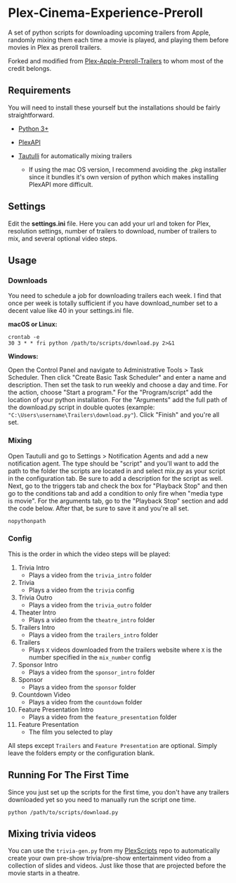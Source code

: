 # Plex-Cinema-Experience-Preroll
A set of python scripts for downloading upcoming trailers from Apple, randomly mixing them each time a movie is played, and playing them before movies in Plex as preroll trailers.

Forked and modified from [Plex-Apple-Preroll-Trailers](https://github.com/airship-david/Plex-Apple-Preroll-Trailers) to whom most of the credit belongs.

## Requirements

You will need to install these yourself but the installations should be fairly straightforward.

* [Python 3+](https://www.python.org/)

* [PlexAPI](https://github.com/pkkid/python-plexapi)

* [Tautulli](https://github.com/Tautulli/Tautulli) for automatically mixing trailers
    - If using the mac OS version, I recommend avoiding the .pkg installer since it bundles it's own version of python which makes installing PlexAPI more difficult. 


## Settings
Edit the **settings.ini** file. Here you can add your url and token for Plex, resolution settings, number of trailers to download, number of trailers to mix, and several optional video steps. 
 
## Usage

### Downloads

You need to schedule a job for downloading trailers each week. I find that once per week is totally sufficient if you have download_number set to a decent value like 40 in your settings.ini file.

**macOS or Linux:**

```
crontab -e
30 3 * * fri python /path/to/scripts/download.py 2>&1
```

**Windows:**

Open the Control Panel and navigate to Administrative Tools > Task Scheduler. Then click "Create Basic Task Scheduler" and enter a name and description. Then set the task to run weekly and choose a day and time. For the action, choose "Start a program." For the "Program/script" add the location of your python installation. For the "Arguments" add the full path of the download.py script in double quotes (example: `"C:\Users\username\Trailers\download.py"`). Click "Finish" and you're all set.

### Mixing

Open Tautulli and go to Settings > Notification Agents and add a new notification agent. The type should be "script" and you'll want to add the path to the folder the scripts are located in and select mix.py as your script in the configuration tab. Be sure to add a description for the script as well. Next, go to the triggers tab and check the box for "Playback Stop" and then go to the conditions tab and add a condition to only fire when "media type is movie". For the arguments tab, go to the "Playback Stop" section and add the code below. After that, be sure to save it and you're all set.

```
nopythonpath
```

### Config

This is the order in which the video steps will be played:

01. Trivia Intro
    * Plays a video from the `trivia_intro` folder 
02. Trivia
    * Plays a video from the `trivia` config
03. Trivia Outro
    * Plays a video from the `trivia_outro` folder
04. Theater Intro
    * Plays a video from the `theatre_intro` folder
05. Trailers Intro
    * Plays a video from the `trailers_intro` folder
06. Trailers
    * Plays `X` videos downloaded from the trailers website where `X` is the number specified in the `mix_number` config
07. Sponsor Intro
    * Plays a video from the `sponsor_intro` folder
08. Sponsor
    * Plays a video from the `sponsor` folder
09. Countdown Video
    * Plays a video from the `countdown` folder
10. Feature Presentation Intro
    * Plays a video from the `feature_presentation` folder
11. Feature Presentation
    * The film you selected to play
    
All steps except `Trailers` and `Feature Presentation` are optional. Simply leave the folders empty or the configuration blank. 

## Running For The First Time

Since you just set up the scripts for the first time, you don't have any trailers downloaded yet so you need to manually run the script one time.

```
python /path/to/scripts/download.py
```


## Mixing trivia videos

You can use the `trivia-gen.py` from my [PlexScripts](https://github.com/atnpgo/PlexScripts) repo to automatically create your own pre-show trivia/pre-show entertainment video from 
a collection of slides and videos. Just like those that are projected before the movie starts in a theatre. 

